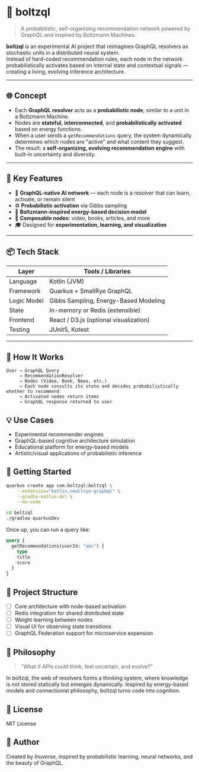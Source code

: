 # 🧠 boltzql

> A probabilistic, self-organizing recommendation network powered by GraphQL and inspired by Boltzmann Machines.

**boltzql** is an experimental AI project that reimagines GraphQL resolvers as stochastic units in a distributed neural system.  
Instead of hard-coded recommendation rules, each node in the network probabilistically activates based on internal state and contextual signals — creating a living, evolving inference architecture.

---

## 🌐 Concept

- Each **GraphQL resolver** acts as a **probabilistic node**, similar to a unit in a Boltzmann Machine.
- Nodes are **stateful**, **interconnected**, and **probabilistically activated** based on energy functions.
- When a user sends a `getRecommendations` query, the system dynamically determines which nodes are "active" and what content they suggest.
- The result: a **self-organizing, evolving recommendation engine** with built-in uncertainty and diversity.

---

## 🧩 Key Features

- 🔌 **GraphQL-native AI network** — each node is a resolver that can learn, activate, or remain silent
- ♻️ **Probabilistic activation** via Gibbs sampling
- 🧠 **Boltzmann-inspired energy-based decision model**
- 🔄 **Composable nodes**: video, books, articles, and more
- 🎓 Designed for **experimentation, learning, and visualization**

---

## 📦 Tech Stack

| Layer        | Tools / Libraries                          |
|--------------|--------------------------------------------|
| Language     | Kotlin (JVM)                               |
| Framework    | Quarkus + SmallRye GraphQL                 |
| Logic Model  | Gibbs Sampling, Energy-Based Modeling      |
| State        | In-memory or Redis (extensible)            |
| Frontend     | React / D3.js (optional visualization)     |
| Testing      | JUnit5, Kotest                             |

---

## 🧪 How It Works

```plaintext
User → GraphQL Query
     → RecommendationResolver
     → Nodes (Video, Book, News, etc.)
     → Each node consults its state and decides probabilistically whether to recommend
     → Activated nodes return items
     → GraphQL response returned to user
```

## 💡 Use Cases
- Experimental recommender engines
- GraphQL-based cognitive architecture simulation
- Educational platform for energy-based models
- Artistic/visual applications of probabilistic inference

## 🚀 Getting Started
```sh
quarkus create app com.boltzql:boltzql \
    --extension="kotlin,smallrye-graphql" \
    --gradle-kotlin-dsl \
    --no-code

cd boltzql
./gradlew quarkusDev

```
Once up, you can run a query like:
```graphql
query {
  getRecommendations(userId: "abc") {
    type
    title
    score
  }
}
```


## 🧱 Project Structure
- [ ] Core architecture with node-based activation
- [ ] Redis integration for shared distributed state
- [ ] Weight learning between nodes
- [ ] Visual UI for observing state transitions
- [ ] GraphQL Federation support for microservice expansion

## 🧠 Philosophy
> "What if APIs could think, feel uncertain, and evolve?"

In boltzql, the web of resolvers forms a thinking system, where knowledge is not stored statically but emerges dynamically.
Inspired by energy-based models and connectionist philosophy, boltzql turns code into cognition.


## 📄 License
MIT License

## 👤 Author
Created by *Inuverse*, inspired by probabilistic learning, neural networks, and the beauty of GraphQL.

